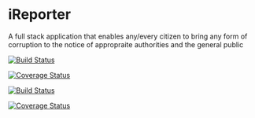 # iReporter
A full stack application that enables any/every citizen to bring any form of corruption to the notice of appropraite authorities and the general public




[![Build Status](https://travis-ci.org/beejay1293/iReporter.svg?branch=get-specific-redflag)](https://travis-ci.org/beejay1293/iReporter)

[![Coverage Status](https://coveralls.io/repos/github/beejay1293/iReporter/badge.svg?branch=get-specific-redflag)](https://coveralls.io/github/beejay1293/iReporter?branch=get-specific-redflag)

[![Build Status](https://travis-ci.org/beejay1293/iReporter.svg?branch=get-all-redflags)](https://travis-ci.org/beejay1293/iReporter)

[![Coverage Status](https://coveralls.io/repos/github/beejay1293/iReporter/badge.svg?branch=get-all-redflags)](https://coveralls.io/github/beejay1293/iReporter?branch=get-all-redflags)

